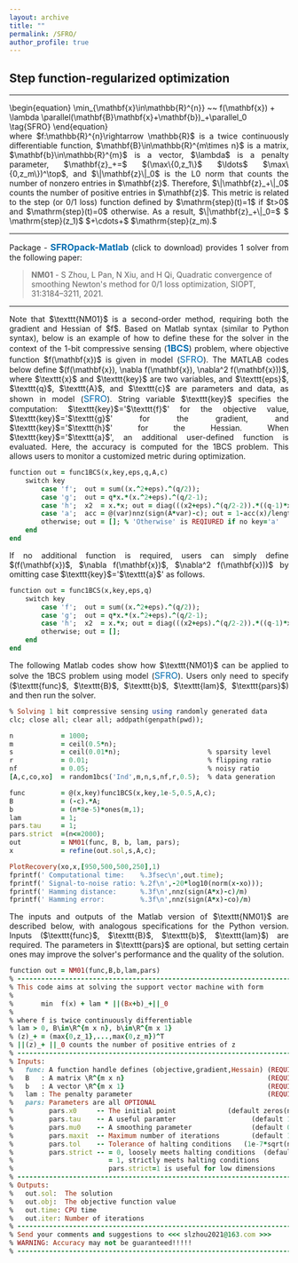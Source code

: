 ```yaml
---
layout: archive
title: ""   
permalink: /SFRO/
author_profile: true
---
```


<style>
a:link {
  text-decoration: none;
}

a:visited {
  text-decoration: none;
}

a:hover {
  text-decoration: underline;
}

a:active {
  text-decoration: underline;
}
</style>


## Step function-regularized optimization
---

<p style="line-height: 1;"></p>
\begin{equation}
\min_{\mathbf{x}\in\mathbb{R}^{n}} ~~  f(\mathbf{x}) + \lambda \parallel(\mathbf{B}\mathbf{x}+\mathbf{b})_+\parallel_0  \tag{SFRO}
\end{equation}

<div style="text-align:justify;">
where  $f:\mathbb{R}^{n}\rightarrow \mathbb{R}$ is a twice continuously differentiable function,  $\mathbf{B}\in\mathbb{R}^{m\times n}$ is a matrix, $\mathbf{b}\in\mathbb{R}^{m}$ is a vector, $\lambda$ is a penalty parameter,  $\mathbf{z}_+=$ $(\max\{0,z_1\}$ $\ldots$ $\max\{0,z_m\})^\top$, and  $\|\mathbf{z}\|_0$ is the L0 norm that counts the number of nonzero entries in $\mathbf{z}$. Therefore, $\|\mathbf{z}_+\|_0$ counts the number of positive entries in $\mathbf{z}$.  This metric is related to the step (or 0/1 loss) function defined by $\mathrm{step}(t)=1$ if $t>0$ and $\mathrm{step}(t)=0$ otherwise. As a result,  $\|\mathbf{z}_+\|_0=$ $ \mathrm{step}(z_1)$ $+\cdots+$ $\mathrm{step}(z_m).$
</div>
 
<!-- ## <span style="color:#8C8C8C"> The solver and its demonstration </span> -->

---
<div style="text-align:justify;"> 
Package - <a style="font-size: 16px; font-weight: bold;color:#006DB0" href="\files\SFROpack-Matlab.zip" target="_blank">SFROpack-Matlab</a> (click to download) provides 1 solver from the following paper:
</div>

> <b style="font-size:14px;color:#777777">NM01</b> - <span style="font-size: 14px"> S Zhou, L Pan, N Xiu,  and H Qi, Quadratic convergence of smoothing Newton's method for 0/1 loss optimization, SIOPT, 31:3184–3211, 2021. </span>

 
---
<div style="text-align:justify;">  
Note that $\texttt{NM01}$ is a second-order method, requiring both the gradient and Hessian of $f$. Based on Matlab syntax (similar to Python syntax), below is an example of how to define these for the solver in the context of the 1-bit compressive sensing (<a style="font-size: 16px; font-weight: bold; color:#006DB0" href="https://sparseopt.github.io/1BCS/" target="_blank">1BCS</a>) problem, where objective function  $f(\mathbf{x})$ is given in model (<a style="font-size: 16px;color:#006DB0" href="https://sparseopt.github.io/1BCS/" target="_blank">SFRO</a>). The MATLAB codes below define $(f(\mathbf{x}), \nabla f(\mathbf{x}), \nabla^2 f(\mathbf{x}))$, where $\texttt{x}$ and $\texttt{key}$ are two variables, and  $\texttt{eps}$, $\texttt{q}$, $\texttt{A}$, and $\texttt{c}$ are parameters and data, as shown in model (<a style="font-size: 16px;color:#006DB0" href="https://sparseopt.github.io/1BCS/" target="_blank">SFRO</a>).  String variable $\texttt{key}$ specifies the computation: $\texttt{key}$='$\texttt{f}$' for the objective value, 
$\texttt{key}$='$\texttt{g}$' for the gradient, and $\texttt{key}$='$\texttt{h}$' for the Hessian. When $\texttt{key}$='$\texttt{a}$', an additional user-defined function is evaluated. Here,  the accuracy is computed for the 1BCS problem. This allows users to monitor a customized metric during optimization.
</div>
<p style="line-height: 1;"></p>

```ruby
function out = func1BCS(x,key,eps,q,A,c) 
    switch key   
        case 'f';  out = sum((x.^2+eps).^(q/2));
        case 'g';  out = q*x.*(x.^2+eps).^(q/2-1); 
        case 'h';  x2  = x.*x; out = diag(((x2+eps).^(q/2-2)).*((q-1)*x2+eps)); 
        case 'a';  acc = @(var)nnz(sign(A*var)-c); out = 1-acc(x)/length(c);
        otherwise; out = []; % 'Otherwise' is REQIURED if no key='a'
    end    
end
```

<div style="text-align:justify;">  
If no additional function is required, users can simply define $(f(\mathbf{x})$, $\nabla f(\mathbf{x})$, $\nabla^2 f(\mathbf{x}))$ by omitting case $\texttt{key}$='$\texttt{a}$' as follows.
</div>
<p style="line-height: 1;"></p>

```ruby
function out = func1BCS(x,key,eps,q) 
    switch key   
        case 'f';  out = sum((x.^2+eps).^(q/2));
        case 'g';  out = q*x.*(x.^2+eps).^(q/2-1); 
        case 'h';  x2  = x.*x; out = diag(((x2+eps).^(q/2-2)).*((q-1)*x2+eps)); 
        otherwise; out = [];  
    end    
end
```

<div style="text-align:justify;">
The following Matlab codes show how $\texttt{NM01}$ can be applied to solve the 1BCS problem using model (<a style="font-size: 16px;color:#006DB0" href="https://sparseopt.github.io/1BCS/" target="_blank">SFRO</a>). Users only need to specify ($\texttt{func}$, $\texttt{B}$, $\texttt{b}$, $\texttt{lam}$, $\texttt{pars}$) and then run the solver.
</div>

<p style="line-height: 1;"></p>

```ruby
% Solving 1 bit compressive sensing using randomly generated data 
clc; close all; clear all; addpath(genpath(pwd));

n            = 1000; 
m            = ceil(0.5*n);
s            = ceil(0.01*n);                      % sparsity level
r            = 0.01;                              % flipping ratio
nf           = 0.05;                              % noisy ratio
[A,c,co,xo]  = random1bcs('Ind',m,n,s,nf,r,0.5);  % data generation

func         = @(x,key)func1BCS(x,key,1e-5,0.5,A,c);
B            = (-c).*A;
b            = (n*8e-5)*ones(m,1);
lam          = 1;
pars.tau     = 1;  
pars.strict  =(n<=2000); 
out          = NM01(func, B, b, lam, pars); 
x            = refine(out.sol,s,A,c);

PlotRecovery(xo,x,[950,500,500,250],1)
fprintf(' Computational time:    %.3fsec\n',out.time);
fprintf(' Signal-to-noise ratio: %.2f\n',-20*log10(norm(x-xo)));
fprintf(' Hamming distance:      %.3f\n',nnz(sign(A*x)-c)/m)
fprintf(' Hamming error:         %.3f\n',nnz(sign(A*x)-co)/m)
```

<div style="text-align:justify;">
The inputs and outputs of the Matlab version of $\texttt{NM01}$ are described below, with analogous specifications for the Python version. Inputs ($\texttt{func}$, $\texttt{B}$, $\texttt{b}$, $\texttt{lam}$) are required. The parameters in $\texttt{pars}$ are optional, but setting certain ones may improve the solver's performance and the quality of the solution.
</div>

<p style="line-height: 1;"></p>

```ruby
function out = NM01(func,B,b,lam,pars)
% -------------------------------------------------------------------------
% This code aims at solving the support vector machine with form
%
%       min  f(x) + lam * ||(Bx+b)_+||_0
%
% where f is twice continuously differentiable
% lam > 0, B\in\R^{m x n}, b\in\R^{m x 1}
% (z)_+ = (max{0,z_1},...,max{0,z_m})^T
% ||(z)_+ ||_0 counts the number of positive entries of z
% -------------------------------------------------------------------------
% Inputs:
%   func: A function handle defines (objective,gradient,Hessain) (REQUIRED)
%   B   : A matrix \R^{m x n}                                    (REQUIRED)      
%   b   : A vector \R^{m x 1}                                    (REQUIRED)
%   lam : The penalty parameter                                  (REQUIRED)
%   pars: Parameters are all OPTIONAL
%         pars.x0     -- The initial point             (default zeros(n,1))
%         pars.tau    -- A useful paramter                   (default 1.00)
%         pars.mu0    -- A smoothing parameter               (default 0.01)
%         pars.maxit  -- Maximum number of iterations        (default 1000)  
%         pars.tol    -- Tolerance of halting conditions   (1e-7*sqrt(n*m)) 
%         pars.strict -- = 0, loosely meets halting conditions  (default 0)
%                        = 1, strictly meets halting conditions  
%                        pars.strict=1 is useful for low dimensions                           
% -------------------------------------------------------------------------
% Outputs:
%   out.sol:  The solution 
%   out.obj:  The objective function value
%   out.time: CPU time
%   out.iter: Number of iterations
% -------------------------------------------------------------------------
% Send your comments and suggestions to <<< slzhou2021@163.com >>>                                  
% WARNING: Accuracy may not be guaranteed!!!!!  
% -------------------------------------------------------------------------
```
